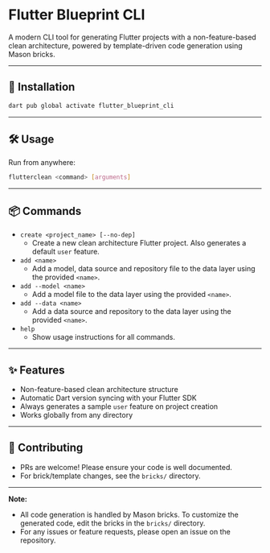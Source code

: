 # Flutter Blueprint CLI

A modern CLI tool for generating Flutter projects with a non-feature-based clean architecture, powered by template-driven code generation using Mason bricks.

---

## 🚀 Installation

```sh
dart pub global activate flutter_blueprint_cli
```

---

## 🛠️ Usage

Run from anywhere:

```sh
flutterclean <command> [arguments]
```

---

## 📦 Commands

- `create <project_name> [--no-dep]`
  - Create a new clean architecture Flutter project. Also generates a default `user` feature.
- `add <name>`
  - Add a model, data source and repository file to the data layer using the provided `<name>`.
- `add --model <name>`
  - Add a model file to the data layer using the provided `<name>`.
- `add --data <name>`
  - Add a data source and repository to the data layer using the provided `<name>`.
- `help`
  - Show usage instructions for all commands.

---

## ✨ Features

- Non-feature-based clean architecture structure
- Automatic Dart version syncing with your Flutter SDK
- Always generates a sample `user` feature on project creation
- Works globally from any directory

---

## 🤝 Contributing

- PRs are welcome! Please ensure your code is well documented.
- For brick/template changes, see the `bricks/` directory.

---

**Note:**
- All code generation is handled by Mason bricks. To customize the generated code, edit the bricks in the `bricks/` directory.
- For any issues or feature requests, please open an issue on the repository.
